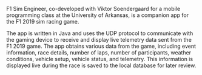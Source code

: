 F1 Sim Engineer, co-developed with Viktor Soendergaard for a mobile programming class at the University of Arkansas, is a companion app for the F1 2019 sim racing game.

The app is written in Java and uses the UDP protocol to communicate with the gaming device to receive and display live telemetry data sent from the F1 2019 game. The app obtains various data from the game, including event information, race details, number of laps, number of participants, weather conditions, vehicle setup, vehicle status, and telemetry. This information is displayed live during the race is saved to the local database for later review.
